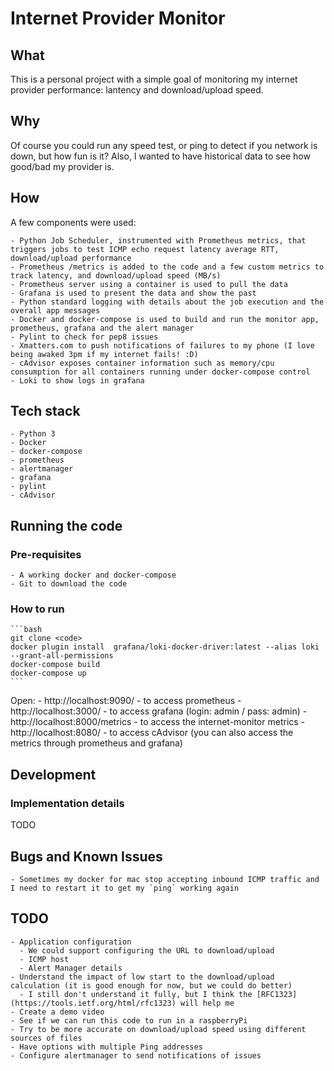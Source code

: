 # Internet Provider Monitor

## What

This is a personal project with a simple goal of monitoring my internet provider performance: lantency and download/upload speed.

## Why

Of course you could run any speed test, or ping to detect if you network is down, but how fun is it? Also, I wanted to have historical data to see how good/bad my provider is.

## How

A few components were used:

    - Python Job Scheduler, instrumented with Prometheus metrics, that triggers jobs to test ICMP echo request latency average RTT, download/upload performance
    - Prometheus /metrics is added to the code and a few custom metrics to track latency, and download/upload speed (MB/s)
    - Prometheus server using a container is used to pull the data
    - Grafana is used to present the data and show the past
    - Python standard logging with details about the job execution and the overall app messages
    - Docker and docker-compose is used to build and run the monitor app, prometheus, grafana and the alert manager
    - Pylint to check for pep8 issues
    - Xmatters.com to push notifications of failures to my phone (I love being awaked 3pm if my internet fails! :D)
    - cAdvisor exposes container information such as memory/cpu consumption for all containers running under docker-compose control
    - Loki to show logs in grafana

## Tech stack

    - Python 3
    - Docker
    - docker-compose
    - prometheus
    - alertmanager
    - grafana
    - pylint
    - cAdvisor

## Running the code

### Pre-requisites

    - A working docker and docker-compose
    - Git to download the code

### How to run

    ```bash
    git clone <code>
    docker plugin install  grafana/loki-docker-driver:latest --alias loki --grant-all-permissions
    docker-compose build
    docker-compose up
    ```

Open:
    - http://localhost:9090/ - to access prometheus
    - http://localhost:3000/ - to access grafana (login: admin / pass: admin)
    - http://localhost:8000/metrics - to access the internet-monitor metrics
    - http://localhost:8080/ - to access cAdvisor (you can also access the metrics through prometheus and grafana)

## Development

### Implementation details

TODO

## Bugs and Known Issues

    - Sometimes my docker for mac stop accepting inbound ICMP traffic and I need to restart it to get my `ping` working again

## TODO

    - Application configuration 
      - We could support configuring the URL to download/upload
      - ICMP host
      - Alert Manager details
    - Understand the impact of low start to the download/upload calculation (it is good enough for now, but we could do better)
      - I still don't understand it fully, but I think the [RFC1323](https://tools.ietf.org/html/rfc1323) will help me
    - Create a demo video
    - See if we can run this code to run in a raspberryPi
    - Try to be more accurate on download/upload speed using different sources of files
    - Have options with multiple Ping addresses
    - Configure alertmanager to send notifications of issues
